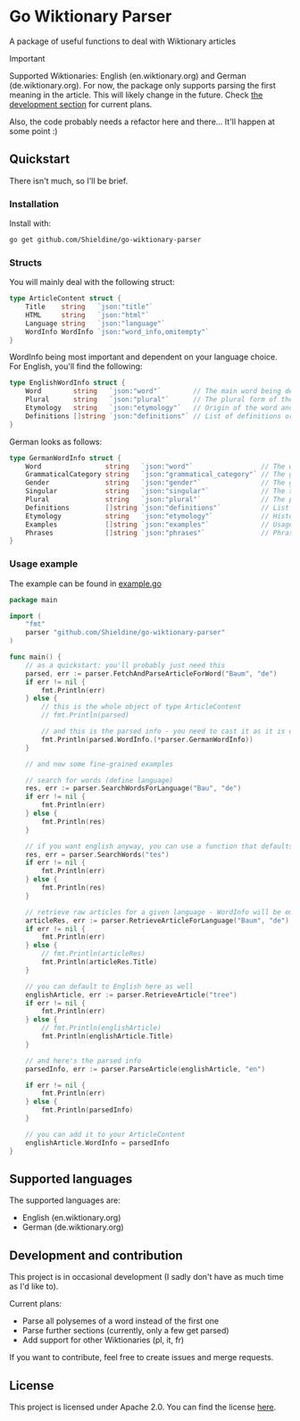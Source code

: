 # Go Wiktionary Parser
A package of useful functions to deal with Wiktionary articles

> [!IMPORTANT]  
> Supported Wiktionaries: English (en.wiktionary.org) and German (de.wiktionary.org).
> For now, the package only supports parsing the first meaning in the article.
> This will likely change in the future. Check [the development section](#development-and-contribution) for current
> plans.

Also, the code probably needs a refactor here and there... It'll happen at some point :)

## Quickstart
There isn't much, so I'll be brief.

### Installation
Install with:

```bash
go get github.com/Shieldine/go-wiktionary-parser
```

### Structs
You will mainly deal with the following struct:

```Go
type ArticleContent struct {
	Title    string   `json:"title"`
	HTML     string   `json:"html"`
	Language string   `json:"language"`
	WordInfo WordInfo `json:"word_info,omitempty"`
}
```

WordInfo being most important and dependent on your language choice. For English, you'll find the following:

```Go
type EnglishWordInfo struct {
	Word        string   `json:"word"`        // The main word being described
	Plural      string   `json:"plural"`      // The plural form of the word
	Etymology   string   `json:"etymology"`   // Origin of the word and historical development
	Definitions []string `json:"definitions"` // List of definitions or meanings of the word.
}
```

German looks as follows:

```Go
type GermanWordInfo struct {
	Word                string   `json:"word"`                 // The word being defined (e.g., "Baum").
	GrammaticalCategory string   `json:"grammatical_category"` // The grammatical category (e.g., noun).
	Gender              string   `json:"gender"`               // The grammatical gender of the word (e.g., masculine).
	Singular            string   `json:"singular"`             // The singular form of the word.
	Plural              string   `json:"plural"`               // The plural form of the word.
	Definitions         []string `json:"definitions"`          // List of definitions or meanings of the word.
	Etymology           string   `json:"etymology"`            // Historical origin and linguistic evolution of the word.
	Examples            []string `json:"examples"`             // Usage examples
	Phrases             []string `json:"phrases"`              // Phrases used in everyday speech
}
```

### Usage example
The example can be found in [example.go](./example/example.go)

```Go
package main

import (
	"fmt"
	parser "github.com/Shieldine/go-wiktionary-parser"
)

func main() {
	// as a quickstart: you'll probably just need this
	parsed, err := parser.FetchAndParseArticleForWord("Baum", "de")
	if err != nil {
		fmt.Println(err)
	} else {
		// this is the whole object of type ArticleContent
		// fmt.Println(parsed)

		// and this is the parsed info - you need to cast it as it is defined as an interface
		fmt.Println(parsed.WordInfo.(*parser.GermanWordInfo))
	}

	// and now some fine-grained examples

	// search for words (define language)
	res, err := parser.SearchWordsForLanguage("Bau", "de")
	if err != nil {
		fmt.Println(err)
	} else {
		fmt.Println(res)
	}

	// if you want english anyway, you can use a function that defaults to english
	res, err = parser.SearchWords("tes")
	if err != nil {
		fmt.Println(err)
	} else {
		fmt.Println(res)
	}

	// retrieve raw articles for a given language - WordInfo will be empty
	articleRes, err := parser.RetrieveArticleForLanguage("Baum", "de")
	if err != nil {
		fmt.Println(err)
	} else {
		// fmt.Println(articleRes)
		fmt.Println(articleRes.Title)
	}

	// you can default to English here as well
	englishArticle, err := parser.RetrieveArticle("tree")
	if err != nil {
		fmt.Println(err)
	} else {
		// fmt.Println(englishArticle)
		fmt.Println(englishArticle.Title)
	}

	// and here's the parsed info
	parsedInfo, err := parser.ParseArticle(englishArticle, "en")

	if err != nil {
		fmt.Println(err)
	} else {
		fmt.Println(parsedInfo)
	}

	// you can add it to your ArticleContent
	englishArticle.WordInfo = parsedInfo
}
```

## Supported languages
The supported languages are:

- English (en.wiktionary.org)
- German (de.wiktionary.org)

## Development and contribution
This project is in occasional development (I sadly don't have as much time as I'd like to).

Current plans:
- Parse all polysemes of a word instead of the first one
- Parse further sections (currently, only a few get parsed)
- Add support for other Wiktionaries (pl, it, fr)

If you want to contribute, feel free to create issues and merge requests.

## License
This project is licensed under Apache 2.0.
You can find the license [here](./LICENSE).
